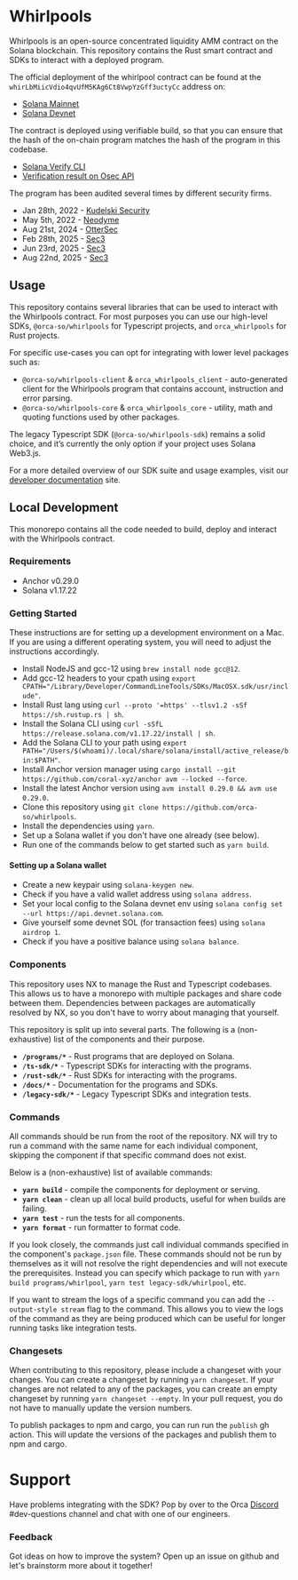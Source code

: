 # Whirlpools

Whirlpools is an open-source concentrated liquidity AMM contract on the Solana blockchain.
This repository contains the Rust smart contract and SDKs to interact with a deployed program.

The official deployment of the whirlpool contract can be found at the `whirLbMiicVdio4qvUfM5KAg6Ct8VwpYzGff3uctyCc` address on:
- [Solana Mainnet](https://solscan.io/account/whirLbMiicVdio4qvUfM5KAg6Ct8VwpYzGff3uctyCc)
- [Solana Devnet](https://solscan.io/account/whirLbMiicVdio4qvUfM5KAg6Ct8VwpYzGff3uctyCc?cluster=devnet)

The contract is deployed using verifiable build, so that you can ensure that the hash of the on-chain program matches the hash of the program in this codebase.
- [Solana Verify CLI](https://github.com/Ellipsis-Labs/solana-verifiable-build)
- [Verification result on Osec API](https://verify.osec.io/status/whirLbMiicVdio4qvUfM5KAg6Ct8VwpYzGff3uctyCc)

The program has been audited several times by different security firms.
* Jan 28th, 2022 - [Kudelski Security](/.audits/2022-01-28.pdf)
* May 5th, 2022 - [Neodyme](/.audits/2022-05-05.pdf)
* Aug 21st, 2024 - [OtterSec](/.audits/2024-08-21.pdf)
* Feb 28th, 2025 - [Sec3](/.audits/2025-02-28.pdf)
* Jun 23rd, 2025 - [Sec3](/.audits/2025-06-23.pdf)
* Aug 22nd, 2025 - [Sec3](/.audits/2025-08-22.pdf)

## Usage

This repository contains several libraries that can be used to interact with the Whirlpools contract. For most purposes you can use our high-level SDKs, `@orca-so/whirlpools` for Typescript projects, and `orca_whirlpools` for Rust projects.

For specific use-cases you can opt for integrating with lower level packages such as:
* `@orca-so/whirlpools-client` & `orca_whirlpools_client` - auto-generated client for the Whirlpools program that contains account, instruction and error parsing.
* `@orca-so/whirlpools-core` & `orca_whirlpools_core` - utility, math and quoting functions used by other packages.

The legacy Typescript SDK (`@orca-so/whirlpools-sdk`) remains a solid choice, and it’s currently the only option if your project uses Solana Web3.js.

For a more detailed overview of our SDK suite and usage examples, visit our [developer documentation](https://dev.orca.so/) site.

## Local Development

This monorepo contains all the code needed to build, deploy and interact with the Whirlpools contract.

### Requirements

- Anchor v0.29.0
- Solana v1.17.22

### Getting Started

These instructions are for setting up a development environment on a Mac. If you are using a different operating system, you will need to adjust the instructions accordingly.

* Install NodeJS and gcc-12 using `brew install node gcc@12`.
* Add gcc-12 headers to your cpath using `export CPATH="/Library/Developer/CommandLineTools/SDKs/MacOSX.sdk/usr/include"`.
* Install Rust lang using `curl --proto '=https' --tlsv1.2 -sSf https://sh.rustup.rs | sh`.
* Install the Solana CLI using `curl -sSfL https://release.solana.com/v1.17.22/install | sh`.
* Add the Solana CLI to your path using `export PATH="/Users/$(whoami)/.local/share/solana/install/active_release/bin:$PATH"`.
* Install Anchor version manager using `cargo install --git https://github.com/coral-xyz/anchor avm --locked --force`.
* Install the latest Anchor version using `avm install 0.29.0 && avm use 0.29.0`.
* Clone this repository using `git clone https://github.com/orca-so/whirlpools`.
* Install the dependencies using `yarn`.
* Set up a Solana wallet if you don't have one already (see below).
* Run one of the commands below to get started such as `yarn build`.

#### Setting up a Solana wallet

* Create a new keypair using `solana-keygen new`.
* Check if you have a valid wallet address using `solana address`.
* Set your local config to the Solana devnet env using `solana config set --url https://api.devnet.solana.com`.
* Give yourself some devnet SOL (for transaction fees) using `solana airdrop 1`.
* Check if you have a positive balance using `solana balance`.

### Components

This repository uses NX to manage the Rust and Typescript codebases. This allows us to have a monorepo with multiple packages and share code between them. Dependencies between packages are automatically resolved by NX, so you don't have to worry about managing that yourself.

This repository is split up into several parts. The following is a (non-exhaustive) list of the components and their purpose.

* **`/programs/*`** - Rust programs that are deployed on Solana.
* **`/ts-sdk/*`** - Typescript SDKs for interacting with the programs.
* **`/rust-sdk/*`** - Rust SDKs for interacting with the programs.
* **`/docs/*`** - Documentation for the programs and SDKs.
* **`/legacy-sdk/*`** - Legacy Typescript SDKs and integration tests.

### Commands

All commands should be run from the root of the repository. NX will try to run a command with the same name for each individual component, skipping the component if that specific command does not exist.

Below is a (non-exhaustive) list of available commands:
* **`yarn build`** - compile the components for deployment or serving.
* **`yarn clean`** - clean up all local build products, useful for when builds are failing.
* **`yarn test`** - run the tests for all components.
* **`yarn format`** - run formatter to format code.

If you look closely, the commands just call individual commands specified in the component's `package.json` file. These commands should not be run by themselves as it will not resolve the right dependencies and will not execute the prerequisites. Instead you can specify which package to run with `yarn build programs/whirlpool`, `yarn test legacy-sdk/whirlpool`, etc.

If you want to stream the logs of a specific command you can add the `--output-style stream` flag to the command. This allows you to view the logs of the command as they are being produced which can be useful for longer running tasks like integration tests.

### Changesets

When contributing to this repository, please include a changeset with your changes. You can create a changeset by running `yarn changeset`. If your changes are not related to any of the packages, you can create an empty changeset by running `yarn changeset --empty`. In your pull request, you do not have to manually update the version numbers.

To publish packages to npm and cargo, you can run run the `publish` gh action. This will update the versions of the packages and publish them to npm and cargo.

# Support

Have problems integrating with the SDK? Pop by over to the Orca [Discord](https://discord.gg/nSwGWn5KSG) #dev-questions channel and chat with one of our engineers.

### Feedback

Got ideas on how to improve the system? Open up an issue on github and let's brainstorm more about it together!

